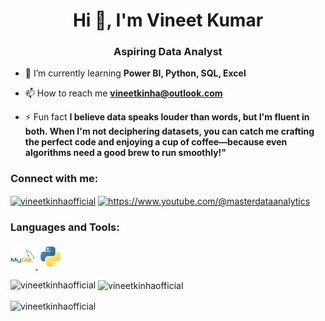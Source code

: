 <h1 align="center">Hi 👋, I'm Vineet Kumar</h1>
<h3 align="center">Aspiring Data Analyst</h3>

- 🌱 I’m currently learning **Power BI, Python, SQL, Excel**

- 📫 How to reach me **vineetkinha@outlook.com**

- ⚡ Fun fact **I believe data speaks louder than words, but I'm fluent in both. When I'm not deciphering datasets, you can catch me crafting the perfect code and enjoying a cup of coffee—because even algorithms need a good brew to run smoothly!"**

<h3 align="left">Connect with me:</h3>
<p align="left">
<a href="https://instagram.com/vineetkinhaofficial" target="blank"><img align="center" src="https://raw.githubusercontent.com/rahuldkjain/github-profile-readme-generator/master/src/images/icons/Social/instagram.svg" alt="vineetkinhaofficial" height="30" width="40" /></a>
<a href="https://www.youtube.com/c/https://www.youtube.com/@masterdataanalytics" target="blank"><img align="center" src="https://raw.githubusercontent.com/rahuldkjain/github-profile-readme-generator/master/src/images/icons/Social/youtube.svg" alt="https://www.youtube.com/@masterdataanalytics" height="30" width="40" /></a>
</p>

<h3 align="left">Languages and Tools:</h3>
<p align="left"> <a href="https://www.mysql.com/" target="_blank" rel="noreferrer"> <img src="https://raw.githubusercontent.com/devicons/devicon/master/icons/mysql/mysql-original-wordmark.svg" alt="mysql" width="40" height="40"/> </a> <a href="https://www.python.org" target="_blank" rel="noreferrer"> <img src="https://raw.githubusercontent.com/devicons/devicon/master/icons/python/python-original.svg" alt="python" width="40" height="40"/> </a> </p>

<p><img align="left" src="https://github-readme-stats.vercel.app/api/top-langs?username=vineetkinhaofficial&show_icons=true&locale=en&layout=compact" alt="vineetkinhaofficial" /></p>

<p>&nbsp;<img align="center" src="https://github-readme-stats.vercel.app/api?username=vineetkinhaofficial&show_icons=true&locale=en" alt="vineetkinhaofficial" /></p>

<p><img align="center" src="https://github-readme-streak-stats.herokuapp.com/?user=vineetkinhaofficial&" alt="vineetkinhaofficial" /></p>
